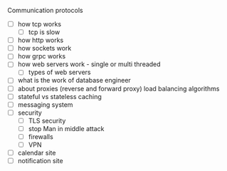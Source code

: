 Communication protocols
- [ ] how tcp works
  - [ ] tcp is slow
- [ ] how http works
- [ ] how sockets work
- [ ] how grpc works
- [ ] how web servers work - single or multi threaded
  - [ ] types of web servers
- [ ] what is the work of database engineer
- [ ] about proxies (reverse and forward proxy) load balancing algorithms
- [ ] stateful vs stateless caching
- [ ] messaging system 
- [ ] security 
  - [ ] TLS security 
  - [ ] stop Man in middle attack
  - [ ] firewalls
  - [ ] VPN
- [ ] calendar site
- [ ] notification site
